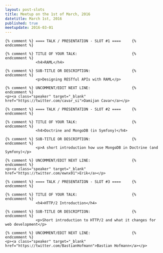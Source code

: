 ```yaml
---
layout: post-slots
title: Meetup on the 1st of March, 2016
datetitle: March 1st, 2016
published: true
meetupdate: 2016-03-01
---
```


<div class="slot span4"><div class="icon-awesome"><i class="icon-comment-alt"></i></div>

    {% comment %} ==== TALK / PRESENTATION - SLOT #1 ====     {% endcomment %}

    {% comment %} TITLE OF YOUR TALK:                         {% endcomment %}
                  <h4>RAML</h4>

    {% comment %} SUB-TITLE OR DESCRIPTION:                   {% endcomment %}
                  <p>Designing RESTful APIs with RAML</p>

    {% comment %} UNCOMMENT/EDIT NEXT LINE:                   {% endcomment %}
    <p><a class="speaker" target="_blank" href="https://twitter.com/cavar_si">Damijan Cavar</a></p>

</div>

<div class="slot span4"><div class="icon-awesome"><i class="icon-comment-alt"></i></div>

    {% comment %} ==== TALK / PRESENTATION - SLOT #2 ====     {% endcomment %}

    {% comment %} TITLE OF YOUR TALK:                         {% endcomment %}
                  <h4>Doctrine and MongoDB (in Symfony)</h4>

    {% comment %} SUB-TITLE OR DESCRIPTION:                   {% endcomment %}
                  <p>A short introduction how use MongoDB in Doctrine (and Symfony)</p>

    {% comment %} UNCOMMENT/EDIT NEXT LINE:                   {% endcomment %}
    <p><a class="speaker" target="_blank" href="https://twitter.com/ewnx01">Erik</a></p>

</div>

<div class="slot span4"><div class="icon-awesome"><i class="icon-comment-alt"></i></div>

    {% comment %} ==== TALK / PRESENTATION - SLOT #3 ====     {% endcomment %}

    {% comment %} TITLE OF YOUR TALK:                         {% endcomment %}
                  <h4>HTTP/2 Introduction</h4>

    {% comment %} SUB-TITLE OR DESCRIPTION:                   {% endcomment %}
                  <p>Short introduction to HTTP/2 and what it changes for web development</p>

    {% comment %} UNCOMMENT/EDIT NEXT LINE:                   {% endcomment %}
    <p><a class="speaker" target="_blank" href="https://twitter.com/BastianHofmann">Bastian Hofmann</a></p>

</div>

